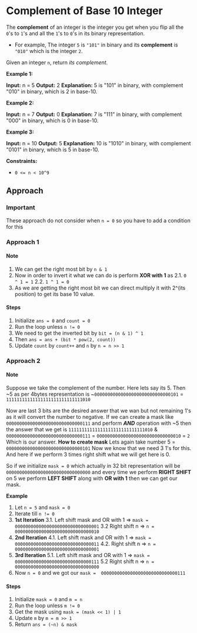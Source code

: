 # Complement of Base 10 Integer


The  **complement**  of an integer is the integer you get when you flip all the  `0`'s to  `1`'s and all the  `1`'s to  `0`'s in its binary representation.

-   For example, The integer  `5`  is  `"101"`  in binary and its  **complement**  is  `"010"`  which is the integer  `2`.

Given an integer  `n`, return  _its complement_.

**Example 1:**

**Input:** n = 5
**Output:** 2
**Explanation:** 5 is "101" in binary, with complement "010" in binary, which is 2 in base-10.

**Example 2:**

**Input:** n = 7
**Output:** 0
**Explanation:** 7 is "111" in binary, with complement "000" in binary, which is 0 in base-10.

**Example 3:**

**Input:** n = 10
**Output:** 5
**Explanation:** 10 is "1010" in binary, with complement "0101" in binary, which is 5 in base-10.

**Constraints:**

-   `0 <= n < 10^9`

## Approach

### Important
These approach do not consider when `n = 0` so you have to add a condition for this

### Approach 1
#### Note 
1. We can get the right most bit by `n & 1`
2. Now in order to invert it what we can do is perform **XOR with 1** as
	2.1.  `0 ^ 1 = 1`
	2.2. `1 ^ 1 = 0`
3. As we are getting the right most bit we can direct multiply it with 2^(its position) to get its base 10 value.
#### Steps
1. Initialize `ans = 0` and `count = 0`
2. Run the loop unless `n != 0`
3. We need to get the inverted bit by `bit = (n & 1) ^ 1`
4. Then `ans = ans + (bit * pow(2, count))`
5. Update `count` by `count++` and `n` by `n = n >> 1`


### Approach 2
#### Note 
Suppose we take the complement of the number.
Here lets say its 5. Then ~5 as per 4bytes representation is
~`00000000000000000000000000000101` = `11111111111111111111111111111010`

Now are last 3 bits are the desired answer that we wan but not remaining 1's as it will convert the number to negative.
If we can create a mask like `00000000000000000000000000000111` and perform ***AND*** operation with ~5 then the answer that we get is
`11111111111111111111111111111010` & `00000000000000000000000000000111` = `00000000000000000000000000000010` = `2`
Which is our answer.
**How to create mask**
Lets again take number 5 = `00000000000000000000000000000101`
Now we know that we need 3 1's for this.
And here if we perform 3 times right shift what we will get here is 0.

So if we initialize `mask = 0` which actually in 32 bit representation will be `00000000000000000000000000000000` and every time we perform **RIGHT SHIFT** on 5 we perform **LEFT SHIFT** along with **OR with 1** then we can get our mask.

**Example**
1. Let `n = 5` and `mask = 0`
2. Iterate till `n != 0`
3. **1st Iteration**
	3.1. Left shift mask and OR with 1 => `mask =  00000000000000000000000000000001`
	3.2 Right shift n => `n = 00000000000000000000000000000010`
4. **2nd Iteration**
	4.1.  Left shift mask and OR with 1 => `mask =  00000000000000000000000000000011`
	4.2. Right shift n => `n = 00000000000000000000000000000001`
5. **3rd Iteration**
	5.1. Left shift mask and OR with 1 => `mask =  00000000000000000000000000000111`
	5.2 Right shift n => `n = 00000000000000000000000000000000`
6. Now `n = 0` and we got our `mask =  00000000000000000000000000000111`

#### Steps
1. Initialize `mask = 0` and `m = n`
2. Run the loop unless `m != 0`
3. Get the mask using `mask = (mask << 1) | 1`
4. Update `m` by `m = m >> 1`
5. Return `ans = (~n) & mask`
